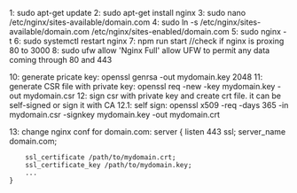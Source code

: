 1: sudo apt-get update
2: sudo apt-get install nginx
3: sudo nano /etc/nginx/sites-available/domain.com
4: sudo ln -s /etc/nginx/sites-available/domain.com /etc/nginx/sites-enabled/domain.com
5: sudo nginx -t
6: sudo systemctl restart nginx
7: npm run start //check if nginx is proxing 80 to 3000
8: sudo ufw allow 'Nginx Full' allow UFW to permit any data coming through 80 and 443

10: generate pricate key: openssl genrsa -out mydomain.key 2048
11: generate CSR file with private key: openssl req -new -key mydomain.key -out mydomain.csr
12: sign csr with private key and create crt file. it can be self-signed or sign it with CA
12.1: self sign: openssl x509 -req -days 365 -in mydomain.csr -signkey mydomain.key -out mydomain.crt

13: change nginx conf for domain.com:
server {
listen 443 ssl;
server_name domain.com;

        ssl_certificate /path/to/mydomain.crt;
        ssl_certificate_key /path/to/mydomain.key;
        ...
    }
